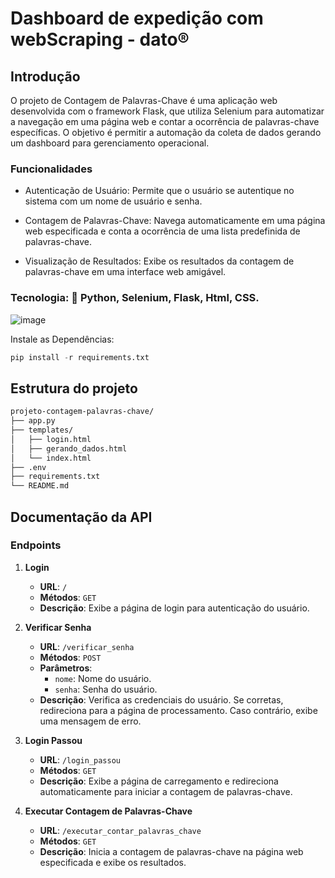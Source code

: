 # Dashboard de expedição com webScraping - dato®


## Introdução
O projeto de Contagem de Palavras-Chave é uma aplicação web desenvolvida com o framework Flask, que utiliza Selenium para automatizar a navegação em uma página web e contar a ocorrência de palavras-chave específicas. O objetivo é permitir a automação da coleta de dados gerando um dashboard para gerenciamento operacional.

### Funcionalidades
* Autenticação de Usuário:
Permite que o usuário se autentique no sistema com um nome de usuário e senha.

* Contagem de Palavras-Chave:
Navega automaticamente em uma página web especificada e conta a ocorrência de uma lista predefinida de palavras-chave.

* Visualização de Resultados:
Exibe os resultados da contagem de palavras-chave em uma interface web amigável.

### Tecnologia: 🎯 Python, Selenium, Flask, Html, CSS.

![image](https://github.com/datocarneiro/Dashboard_Expedicao_v1.2/assets/132966071/128c7c9c-541c-48fc-a20f-f3560c51bd99)

Instale as Dependências:
```python
pip install -r requirements.txt
```

## Estrutura do projeto
```markdown
projeto-contagem-palavras-chave/
├── app.py
├── templates/
│   ├── login.html
│   ├── gerando_dados.html
│   └── index.html
├── .env
├── requirements.txt
└── README.md
```

## Documentação da API

### Endpoints

1. **Login**
   - **URL**: `/`
   - **Métodos**: `GET`
   - **Descrição**: Exibe a página de login para autenticação do usuário.

2. **Verificar Senha**
   - **URL**: `/verificar_senha`
   - **Métodos**: `POST`
   - **Parâmetros**:
     - `nome`: Nome do usuário.
     - `senha`: Senha do usuário.
   - **Descrição**: Verifica as credenciais do usuário. Se corretas, redireciona para a página de processamento. Caso contrário, exibe uma mensagem de erro.

3. **Login Passou**
   - **URL**: `/login_passou`
   - **Métodos**: `GET`
   - **Descrição**: Exibe a página de carregamento e redireciona automaticamente para iniciar a contagem de palavras-chave.

4. **Executar Contagem de Palavras-Chave**
   - **URL**: `/executar_contar_palavras_chave`
   - **Métodos**: `GET`
   - **Descrição**: Inicia a contagem de palavras-chave na página web especificada e exibe os resultados.

